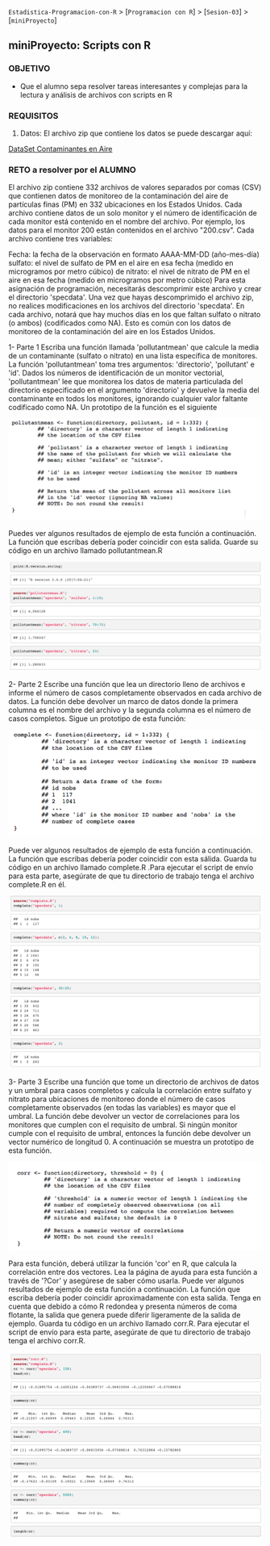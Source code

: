`Estadistica-Programacion-con-R` > [`Programacion con R`] > [`Sesion-03`] > [`miniProyecto`] 

## miniProyecto: Scripts con R

### OBJETIVO
  - Que el alumno sepa resolver tareas interesantes y complejas para la lectura y análisis de archivos con scripts en R

### REQUISITOS

1. Datos: El archivo zip que contiene los datos se puede descargar aquí:

 [DataSet Contaminantes en Aire](../Dataset/rprog_data_specdata.zip)

### RETO a resolver por el ALUMNO

El archivo zip contiene 332 archivos de valores separados por comas (CSV) que contienen datos de monitoreo de la contaminación del aire de partículas finas (PM) en 332 ubicaciones en los Estados Unidos. Cada archivo contiene datos de un solo monitor y el número de identificación de cada monitor está contenido en el nombre del archivo. Por ejemplo, los datos para el monitor 200 están contenidos en el archivo "200.csv". Cada archivo contiene tres variables:

Fecha: la fecha de la observación en formato AAAA-MM-DD (año-mes-día)
sulfato: el nivel de sulfato de PM en el aire en esa fecha (medido en microgramos por metro cúbico) de
nitrato: el nivel de nitrato de PM en el aire en esa fecha (medido en microgramos por metro cúbico)
Para esta asignación de programación, necesitarás descomprimir este archivo y crear el directorio 'specdata'. Una vez que hayas descomprimido el archivo zip, no realices modificaciones en los archivos del directorio 'specdata'. En cada archivo, notará que hay muchos días en los que faltan sulfato o nitrato (o ambos) (codificados como NA). Esto es común con los datos de monitoreo de la contaminación del aire en los Estados Unidos.

1- Parte 1
Escriba una función llamada 'pollutantmean' que calcule la media de un contaminante (sulfato o nitrato) en una lista específica de monitores. La función 'pollutantmean' toma tres argumentos: 'directorio', 'pollutant' e 'id'. Dados los números de identificación de un monitor vectorial, 'pollutantmean' lee que monitorea los datos de materia particulada del directorio especificado en el argumento 'directorio' y devuelve la media del contaminante en todos los monitores, ignorando cualquier valor faltante codificado como NA. Un prototipo de la función es el siguiente

   ![Pollutantmean](../images/pollutantmeanargs.png)

Puedes ver algunos resultados de ejemplo de esta función a continuación. La función que escribas debería poder coincidir con esta salida. Guarde su código en un archivo llamado pollutantmean.R

   ![Pollutantmean](../images/pollutantworking.png)

2- Parte 2
Escribe una función que lea un directorio lleno de archivos e informe el número de casos completamente observados en cada archivo de datos. La función debe devolver un marco de datos donde la primera columna es el nombre del archivo y la segunda columna es el número de casos completos. Sigue un prototipo de esta función:

   ![Pollutantmean](../images/completeargs.png)

Puede ver algunos resultados de ejemplo de esta función a continuación. La función que escribas debería poder coincidir con esta sálida. Guarda tu código en un archivo llamado complete.R .Para ejecutar el script de envío para esta parte, asegúrate de que tu directorio de trabajo tenga el archivo complete.R en él.

   ![Pollutantmean](../images/completeworking.png)

3- Parte 3
Escribe una función que tome un directorio de archivos de datos y un umbral para casos completos y calcula la correlación entre sulfato y nitrato para ubicaciones de monitoreo donde el número de casos completamente observados (en todas las variables) es mayor que el umbral. La función debe devolver un vector de correlaciones para los monitores que cumplen con el requisito de umbral. Si ningún monitor cumple con el requisito de umbral, entonces la función debe devolver un vector numérico de longitud 0. A continuación se muestra un prototipo de esta función.

   ![Pollutantmean](../images/corrargs.png)

Para esta función, deberá utilizar la función 'cor' en R, que calcula la correlación entre dos vectores. Lea la página de ayuda para esta función a través de '?Cor' y asegúrese de saber cómo usarla.
Puede ver algunos resultados de ejemplo de esta función a continuación. La función que escriba debería poder coincidir aproximadamente con esta salida. Tenga en cuenta que debido a cómo R redondea y presenta números de coma flotante, la salida que genera puede diferir ligeramente de la salida de ejemplo. Guarda tu código en un archivo llamado corr.R. Para ejecutar el script de envío para esta parte, asegúrate de que tu directorio de trabajo tenga el archivo corr.R.

   ![Pollutantmean](../images/corrworking.png)


